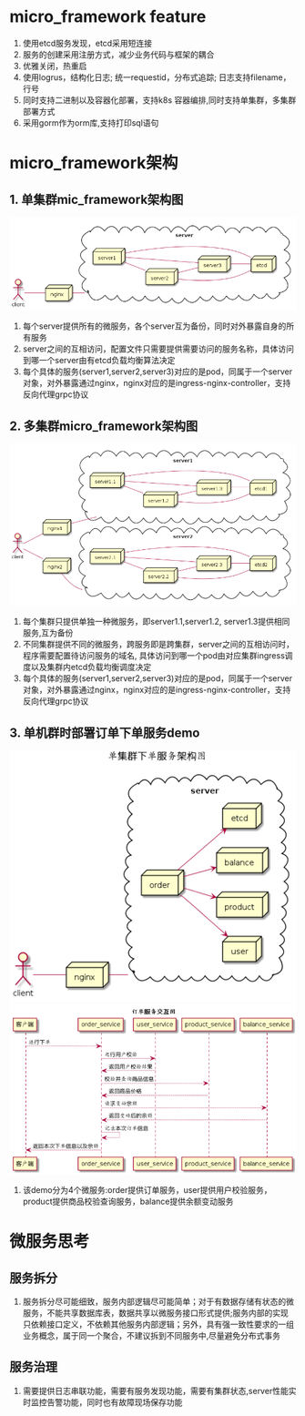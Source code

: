 # micro_framework feature
1. 使用etcd服务发现，etcd采用短连接
2. 服务的创建采用注册方式，减少业务代码与框架的耦合
3. 优雅关闭，热重启 
4. 使用logrus，结构化日志; 统一requestid，分布式追踪; 日志支持filename，行号
5. 同时支持二进制以及容器化部署，支持k8s 容器编排,同时支持单集群，多集群部署方式 
6. 采用gorm作为orm库,支持打印sql语句

# micro_framework架构

## 1. 单集群mic_framework架构图
![mic_frameworkd单机群架构图](doc/deploy_single.png)

1. 每个server提供所有的微服务，各个server互为备份，同时对外暴露自身的所有服务
2. server之间的互相访问，配置文件只需要提供需要访问的服务名称，具体访问到哪一个server由有etcd负载均衡算法决定
3. 每个具体的服务(server1,server2,server3)对应的是pod，同属于一个server对象，对外暴露通过nginx，nginx对应的是ingress-nginx-controller，支持反向代理grpc协议

## 2. 多集群micro_framework架构图
![mic_frameworkd多集群架构图](doc/deploy_mult.png)
1. 每个集群只提供单独一种微服务，即server1.1,server1.2, server1.3提供相同服务,互为备份
2. 不同集群提供不同的微服务，跨服务即是跨集群，server之间的互相访问时，程序需要配置待访问服务的域名, 具体访问到哪一个pod由对应集群ingress调度以及集群内etcd负载均衡调度决定
3. 每个具体的服务(server1,server2,server3)对应的是pod，同属于一个server对象，对外暴露通过nginx，nginx对应的是ingress-nginx-controller，支持反向代理grpc协议

## 3. 单机群时部署订单下单服务demo
![单集群下单服务架构图](doc/order_service.png)
![订单服务交互图](doc/order_sequence.png)
1. 该demo分为4个微服务:order提供订单服务，user提供用户校验服务，product提供商品校验查询服务，balance提供余额变动服务

# 微服务思考
## 服务拆分
1. 服务拆分尽可能细致，服务内部逻辑尽可能简单；对于有数据存储有状态的微服务，不能共享数据库表，数据共享以微服务接口形式提供;服务内部的实现只依赖接口定义，不依赖其他服务内部逻辑；另外，具有强一致性要求的一组业务概念，属于同一个聚合，不建议拆到不同服务中,尽量避免分布式事务

## 服务治理
1. 需要提供日志串联功能，需要有服务发现功能，需要有集群状态,server性能实时监控告警功能，同时也有故障现场保存功能

